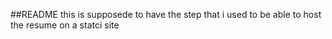 ##README this is supposede to have the step that i used to be able to host the resume on a statci site
